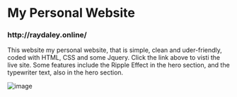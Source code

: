 # My Personal Website

<h3>http://raydaley.online/</h3>

<p>This website my personal website, that is simple, clean and uder-friendly, coded with HTML, CSS and some Jquery. Click the link above to visti the live site.  Some features include the Ripple Effect in the hero section, and the typewriter text, also in the hero section.</p>

![image](https://user-images.githubusercontent.com/73851641/113494071-1a865480-94b3-11eb-989a-e4c9dc289bcf.png)
